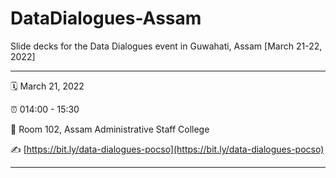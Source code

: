 # DataDialogues-Assam
Slide decks for the Data Dialogues event in Guwahati, Assam [March 21-22, 2022]

-----

:spiral_calendar: March 21, 2022  

:alarm_clock:     014:00 - 15:30

:hotel:           Room 102, Assam Administrative Staff College

:writing_hand:    [https://bit.ly/data-dialogues-pocso](https://bit.ly/data-dialogues-pocso)

-----

